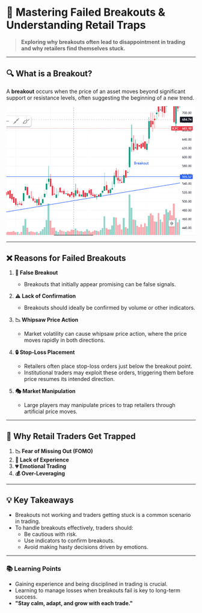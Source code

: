# 📖  Mastering Failed Breakouts & Understanding Retail Traps

> **Exploring why breakouts often lead to disappointment in trading and why retailers find themselves stuck.**

---

## 🔍 **What is a Breakout?**

A **breakout** occurs when the price of an asset moves beyond significant support or resistance levels, often suggesting the beginning of a new trend.

![alt text](images/breakout.png)

---

## ❌ **Reasons for Failed Breakouts**

1. **🛑 False Breakout**  
   - Breakouts that initially appear promising can be false signals.

2. **⚠️ Lack of Confirmation**  
   - Breakouts should ideally be confirmed by volume or other indicators.

3. **📉 Whipsaw Price Action**  
   - Market volatility can cause whipsaw price action, where the price moves rapidly in both directions.

4. **🔒 Stop-Loss Placement**  
   - Retailers often place stop-loss orders just below the breakout point.  
   - Institutional traders may exploit these orders, triggering them before price resumes its intended direction.

5. **🎭 Market Manipulation**  
   - Large players may manipulate prices to trap retailers through artificial price moves.

---

## 🚩 **Why Retail Traders Get Trapped**

1. **📉 Fear of Missing Out (FOMO)**  
2. **📘 Lack of Experience**  
3. **💔 Emotional Trading**  
4. **💰 Over-Leveraging**

---

## 💡 **Key Takeaways**

- Breakouts not working and traders getting stuck is a common scenario in trading.  
- To handle breakouts effectively, traders should:  
  - Be cautious with risk.  
  - Use indicators to confirm breakouts.  
  - Avoid making hasty decisions driven by emotions.

---

### **📚 Learning Points**  
- Gaining experience and being disciplined in trading is crucial.  
- Learning to manage losses when breakouts fail is key to long-term success.  
- **"Stay calm, adapt, and grow with each trade."**
